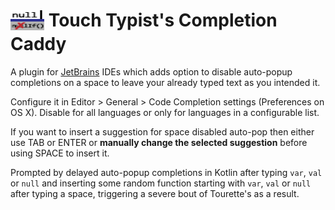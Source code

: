 <img src="https://github.com/vsch/touch-typists-completion-caddy/raw/master/resources/META-INF/pluginIcon@2x.png" height="32" width="54" border="0" align="absmiddle" style="padding-bottom:5px"> Touch Typist's Completion Caddy
==============================================================================================================================================================================================================================

A plugin for [JetBrains] IDEs which adds option to disable auto-popup completions on a space to
leave your already typed text as you intended it.

Configure it in Editor > General > Code Completion settings (Preferences on OS X). Disable for
all languages or only for languages in a configurable list.

If you want to insert a suggestion for space disabled auto-pop then either use TAB or ENTER or
**manually change the selected suggestion** before using SPACE to insert it.

Prompted by delayed auto-popup completions in Kotlin after typing `var`, `val` or `null` and
inserting some random function starting with `var`, `val` or `null` after typing a space,
triggering a severe bout of Tourette's as a result.

[JetBrains]: http://www.jetbrains.com
